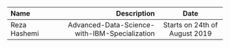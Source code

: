 | Name | Description | Date 
| :- |-------------: | :-:
|Reza Hashemi| Advanced-Data-Science-with-IBM-Specialization    | Starts on 24th of August 2019 |

